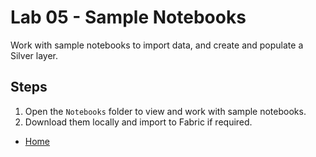 # Lab 05 - Sample Notebooks
Work with sample notebooks to import data, and create and populate a Silver layer.

## Steps

1.  Open the `Notebooks` folder to view and work with sample notebooks.
2.  Download them locally and import to Fabric if required.

- [Home](/README.md)